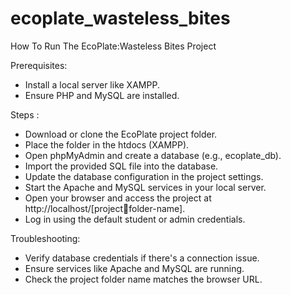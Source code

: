 # ecoplate_wasteless_bites
How To Run The EcoPlate:Wasteless Bites Project 

Prerequisites: 
- Install a local server like XAMPP. 
- Ensure PHP and MySQL are installed.

Steps : 
- Download or clone the EcoPlate project folder. 
- Place the folder in the htdocs (XAMPP). 
- Open phpMyAdmin and create a database (e.g., ecoplate_db). 
- Import the provided SQL file into the database. 
- Update the database configuration in the project settings. 
- Start the Apache and MySQL services in your local server. 
- Open your browser and access the project at http://localhost/[projectfolder-name]. 
- Log in using the default student or admin credentials. 

Troubleshooting: 
- Verify database credentials if there's a connection issue. 
- Ensure services like Apache and MySQL are running. 
- Check the project folder name matches the browser URL.
